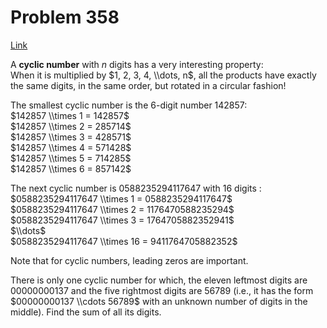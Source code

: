 # Problem 358

[Link](https://projecteuler.net/problem=358)

A **cyclic number** with $n$ digits has a very interesting property:  
When it is multiplied by $1, 2, 3, 4, \\dots, n$, all the products have exactly the same digits, in the same order, but rotated in a circular fashion! 

The smallest cyclic number is the $6$-digit number $142857$:  
$142857 \\times 1 = 142857$  
$142857 \\times 2 = 285714$  
$142857 \\times 3 = 428571$  
$142857 \\times 4 = 571428$  
$142857 \\times 5 = 714285$  
$142857 \\times 6 = 857142$ 

The next cyclic number is $0588235294117647$ with $16$ digits :  
$0588235294117647 \\times 1 = 0588235294117647$  
$0588235294117647 \\times 2 = 1176470588235294$  
$0588235294117647 \\times 3 = 1764705882352941$  
$\\dots$  
$0588235294117647 \\times 16 = 9411764705882352$ 

Note that for cyclic numbers, leading zeros are important. 

There is only one cyclic number for which, the eleven leftmost digits are $00000000137$ and the five rightmost digits are $56789$ (i.e., it has the form $00000000137 \\cdots 56789$ with an unknown number of digits in the middle). Find the sum of all its digits.
